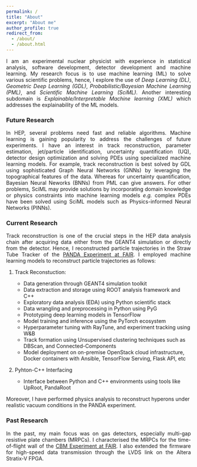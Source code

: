```yaml
---
permalink: /
title: "About"
excerpt: "About me"
author_profile: true
redirect_from: 
  - /about/
  - /about.html
---
```


<p style='text-align: justify;'>I am an experimental nuclear physicist with experience in statistical analysis, software development, detector development and machine learning. My research focus is to use machine learning (ML) to solve various scientific problems, hence, I explore the use of <i>Deep Learning (DL)</i>, <i>Geometric Deep Learning (GDL)</i>, <i>Probabilistic/Bayesian Machine Learning (PML)</i>, and <i>Scientific Machine Learning (SciML)</i>. Another interesting subdomain is <i>Explainable/Interpretable Machine learning (XML)</i> which addresses the explainability of the ML models.</p>

### Future Research

<p style='text-align: justify;'>In HEP, several problems need fast and reliable algorithms. Machine learning is gaining popularity to address the challenges of future experiments. I have an interest in track reconstruction, parameter estimation, jet/particle identification, uncertainty quantification (UQ), detector design optimization and solving PDEs using specialized machine learning models. For example, track reconstruction is best solved by GDL using sophisticated Graph Neural Networks (GNNs) by leveraging the topographical features of the data. Whereas for uncertainty quantification, Bayesian Neural Neworks (BNNs) from PML can give answers. For other problems, SciML may provide solutions by incorporating domain knowledge or physics constraints into machine learning models <i>e.g.</i> complex PDEs have been solved using SciML models such as Physics-informed Neural Networks (PINNs).</p>


### Current Research

<p style='text-align: justify;'>Track reconstruction is one of the crucial steps in the HEP data analysis chain after acquiring data either from the GEANT4 simulation or directly from the detector. Hence, I reconstructed particle trajectories in the Straw Tube Tracker of the <a href="https://panda.gsi.de/">PANDA Experiment at FAIR</a>. I employed machine learning models to reconstruct particle trajectories as follows:</p>

1. Track Reconstuction:

    - Data generation through GEANT4 simulation toolkit
    - Data extraction and storage using ROOT analysis framework and C++
    - Exploratory data analysis (EDA) using Python scientific stack
    - Data wrangling and preprocessing in Python using PyG
    - Prototyping deep learning models in TensorFlow
    - Model training and inference using the PyTorch ecosystem
    - Hyperparameter tuning with RayTune, and experiment tracking using W&B
    - Track formation using Unsupervised clustering techniques such as DBScan, and Connected-Components
    - Model deployment on on-premise OpenStack cloud infrastructure, Docker containers with Ansible, TensorFlow Serving, Flask API, etc 

2. Pyhton-C++ Interfacing

    - Interface between Python and C++ environments using tools like UpRoot, PandaRoot


Moreover, I have performed physics analysis to reconstruct hyperons under realistic vacuum conditions in the PANDA experiment.

### Past Research
<p style='text-align: justify;'>In the past, my main focus was on gas detectors, especially multi-gap resistive plate chambers (MRPCs). I characterised the MRPCs for the time-of-flight wall of the <a href="https://www.cbm.gsi.de/">CBM Experiment at FAIR</a>. I also extended the firmware for high-speed data transmission through the LVDS link on the Altera Stratix-V FPGA.</p>